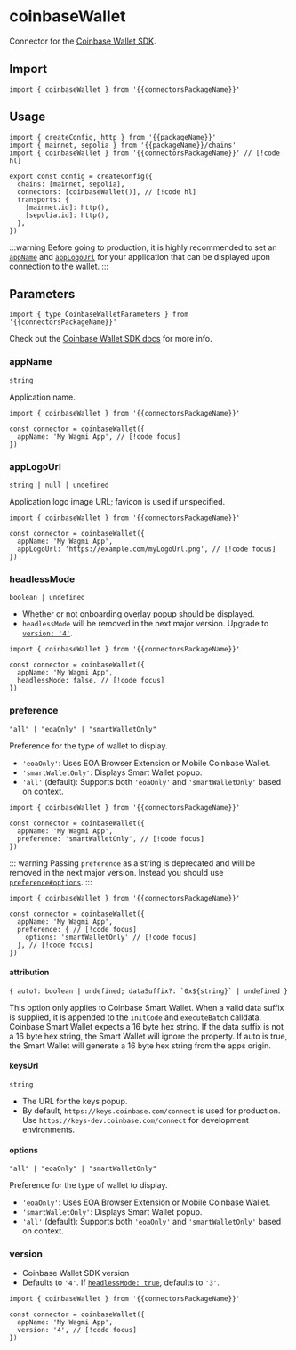 <!-- <script setup>
const packageName = 'wagmi'
const connectorsPackageName = 'wagmi/connectors'
</script> -->

# coinbaseWallet

Connector for the [Coinbase Wallet SDK](https://github.com/coinbase/coinbase-wallet-sdk).

## Import

```ts-vue
import { coinbaseWallet } from '{{connectorsPackageName}}'
```

## Usage

```ts-vue
import { createConfig, http } from '{{packageName}}'
import { mainnet, sepolia } from '{{packageName}}/chains'
import { coinbaseWallet } from '{{connectorsPackageName}}' // [!code hl]

export const config = createConfig({
  chains: [mainnet, sepolia],
  connectors: [coinbaseWallet()], // [!code hl]
  transports: {
    [mainnet.id]: http(),
    [sepolia.id]: http(),
  },
})
```

:::warning
Before going to production, it is highly recommended to set an [`appName`](#appname) and [`appLogoUrl`](#applogourl) for your application that can be displayed upon connection to the wallet.
:::

## Parameters

```ts-vue
import { type CoinbaseWalletParameters } from '{{connectorsPackageName}}'
```

Check out the [Coinbase Wallet SDK docs](https://github.com/coinbase/coinbase-wallet-sdk) for more info.

### appName

`string`

Application name.

```ts-vue
import { coinbaseWallet } from '{{connectorsPackageName}}'

const connector = coinbaseWallet({
  appName: 'My Wagmi App', // [!code focus]
})
```

### appLogoUrl

`string | null | undefined`

Application logo image URL; favicon is used if unspecified.

```ts-vue
import { coinbaseWallet } from '{{connectorsPackageName}}'

const connector = coinbaseWallet({
  appName: 'My Wagmi App',
  appLogoUrl: 'https://example.com/myLogoUrl.png', // [!code focus]
})
```

### headlessMode <Badge type="warning" text="deprecated" />

`boolean | undefined`

- Whether or not onboarding overlay popup should be displayed.
- `headlessMode` will be removed in the next major version. Upgrade to [`version: '4'`](#version).

```ts-vue
import { coinbaseWallet } from '{{connectorsPackageName}}'

const connector = coinbaseWallet({
  appName: 'My Wagmi App',
  headlessMode: false, // [!code focus]
})
```

### preference <Badge text=">=2.9.0" />

`"all" | "eoaOnly" | "smartWalletOnly"`

Preference for the type of wallet to display.

- `'eoaOnly'`: Uses EOA Browser Extension or Mobile Coinbase Wallet.
- `'smartWalletOnly'`: Displays Smart Wallet popup.
- `'all'` (default): Supports both `'eoaOnly'` and `'smartWalletOnly'` based on context.

```ts-vue
import { coinbaseWallet } from '{{connectorsPackageName}}'

const connector = coinbaseWallet({
  appName: 'My Wagmi App',
  preference: 'smartWalletOnly', // [!code focus]
})
```

::: warning
Passing `preference` as a string is deprecated and will be removed in the next major version. Instead you should use [`preference#options`](#options).
:::

```ts-vue
import { coinbaseWallet } from '{{connectorsPackageName}}'

const connector = coinbaseWallet({
  appName: 'My Wagmi App',
  preference: { // [!code focus]
    options: 'smartWalletOnly' // [!code focus]
  }, // [!code focus]
})
```

#### attribution <Badge text=">=2.12.33" />

`` { auto?: boolean | undefined; dataSuffix?: `0x${string}` | undefined } ``

This option only applies to Coinbase Smart Wallet. When a valid data suffix is supplied, it is appended to the `initCode` and `executeBatch` calldata. Coinbase Smart Wallet expects a 16 byte hex string. If the data suffix is not a 16 byte hex string, the Smart Wallet will ignore the property. If auto is true, the Smart Wallet will generate a 16 byte hex string from the apps origin.

#### keysUrl <Badge text=">=2.12.33" />

`string`

- The URL for the keys popup.
- By default, `https://keys.coinbase.com/connect` is used for production. Use `https://keys-dev.coinbase.com/connect` for development environments.

#### options <Badge text=">=2.12.33" />

`"all" | "eoaOnly" | "smartWalletOnly"`

Preference for the type of wallet to display.

- `'eoaOnly'`: Uses EOA Browser Extension or Mobile Coinbase Wallet.
- `'smartWalletOnly'`: Displays Smart Wallet popup.
- `'all'` (default): Supports both `'eoaOnly'` and `'smartWalletOnly'` based on context.

### version <Badge text=">=2.13.0" />

- Coinbase Wallet SDK version
- Defaults to `'4'`. If [`headlessMode: true`](#headlessmode), defaults to `'3'`.

```ts-vue
import { coinbaseWallet } from '{{connectorsPackageName}}'

const connector = coinbaseWallet({
  appName: 'My Wagmi App',
  version: '4', // [!code focus]
})
```

